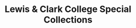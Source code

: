 ---
layout: repo
title: "Lewis & Clark College Special Collections"
id: 25305
permalink: repos/25305/
---